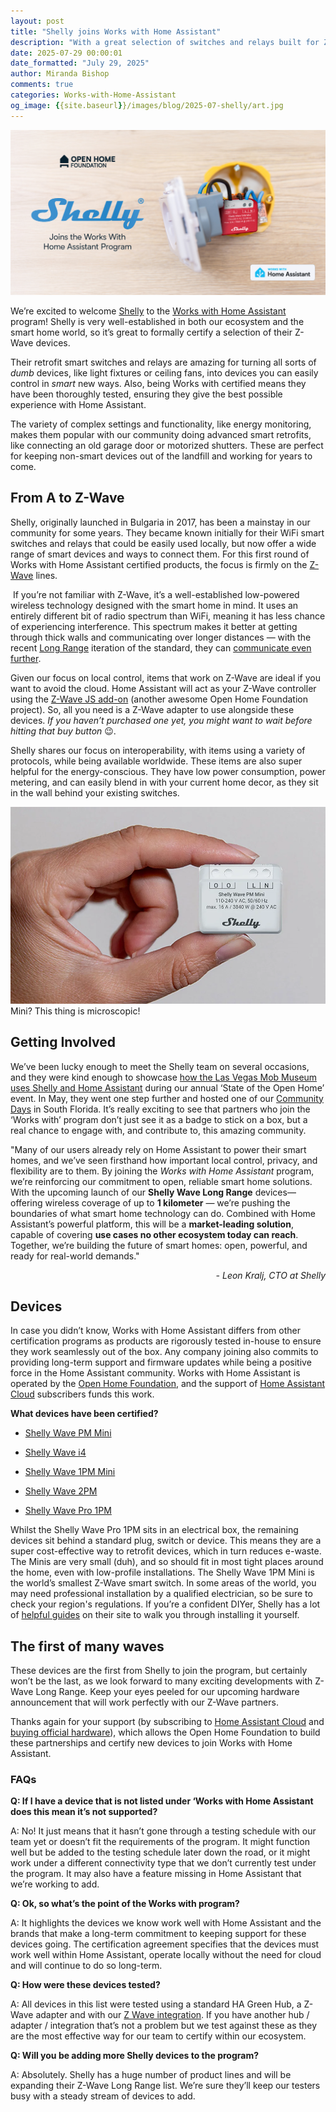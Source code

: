 ```yaml
---
layout: post
title: "Shelly joins Works with Home Assistant"
description: "With a great selection of switches and relays built for Z-Wave."
date: 2025-07-29 00:00:01
date_formatted: "July 29, 2025"
author: Miranda Bishop
comments: true
categories: Works-with-Home-Assistant
og_image: {{site.baseurl}}/images/blog/2025-07-shelly/art.jpg
---
```


<img src='/images/blog/2025-07-shelly/art.jpg' style='border: 0;box-shadow: none;' alt="Shelly joins Works with Home Assistant">

We’re excited to welcome [Shelly](https://www.shelly.com/) to the [Works with Home Assistant](https://works-with.home-assistant.io/) program! Shelly is very well-established in both our ecosystem and the smart home world, so it’s great to formally certify a selection of their Z-Wave devices.

Their retrofit smart switches and relays are amazing for turning all sorts of _dumb_ devices, like light fixtures or ceiling fans, into devices you can easily control in _smart_ new ways. Also, being Works with certified means they have been thoroughly tested, ensuring they give the best possible experience with Home Assistant.

The variety of complex settings and functionality, like energy monitoring, makes them popular with our community doing advanced smart retrofits, like connecting an old garage door or motorized shutters. These are perfect for keeping non-smart devices out of the landfill and working for years to come.
<!--more-->

## From A to Z-Wave

Shelly, originally launched in Bulgaria in 2017, has been a mainstay in our community for some years. They became known initially for their WiFi smart switches and relays that could be easily used locally, but now offer a wide range of smart devices and ways to connect them. For this first round of Works with Home Assistant certified products, the focus is firmly on the [Z-Wave](/integrations/zwave_js/) lines.

 If you’re not familiar with Z-Wave, it’s a well-established low-powered wireless technology designed with the smart home in mind. It uses an entirely different bit of radio spectrum than WiFi, meaning it has less chance of experiencing interference. This spectrum makes it better at getting through thick walls and communicating over longer distances — with the recent [Long Range](https://z-wavealliance.org/what-is-z-wave-long-range-how-does-it-differ-from-z-wave/) iteration of the standard, they can [communicate even further](/blog/2024/05/08/zwave-is-not-dead/#range-testing-our-z-wave-stick-prototype).

Given our focus on local control, items that work on Z-Wave are ideal if you want to avoid the cloud. Home Assistant will act as your Z-Wave controller using the [Z-Wave JS add-on](https://github.com/hassio-addons/addon-zwave-js-ui) (another awesome Open Home Foundation project). So, all you need is a Z-Wave adapter to use alongside these devices. _If you haven’t purchased one yet, you might want to wait before hitting that buy button_ 😉.

Shelly shares our focus on interoperability, with items using a variety of protocols, while being available worldwide. These items are also super helpful for the energy-conscious. They have low power consumption, power metering, and can easily blend in with your current home decor, as they sit in the wall behind your existing switches.

<p class='img'><img src='/images/blog/2025-07-shelly/pm-mini.webp' style='border: 0;box-shadow: none;' alt="Shelly Wave PM Mini in hand showing small size">Mini? This thing is microscopic!</p>

## Getting Involved

We’ve been lucky enough to meet the Shelly team on several occasions, and they were kind enough to showcase [how the Las Vegas Mob Museum uses Shelly and Home Assistant](https://www.youtube.com/live/o4Vctz1_KYE?t=6897s) during our annual ‘State of the Open Home’ event. In May, they went one step further and hosted one of our [Community Days](/blog/2025/06/24/community-day-2025-wrap-up/) in South Florida. It’s really exciting to see that partners who join the ‘Works with’ program don’t just see it as a badge to stick on a box, but a real chance to engage with, and contribute to, this amazing community.

<div class="alert">
    <p>"Many of our users already rely on Home Assistant to power their smart homes, and we’ve seen firsthand how important local control, privacy, and flexibility are to them. By joining the <i>Works with Home Assistant</i> program, we’re reinforcing our commitment to open, reliable smart home solutions. With the upcoming launch of our <strong>Shelly Wave Long Range</strong> devices—offering wireless coverage of up to <strong>1 kilometer</strong> — we’re pushing the boundaries of what smart home technology can do. Combined with Home Assistant’s powerful platform, this will be a <strong>market-leading solution</strong>, capable of covering <strong>use cases no other ecosystem today can reach</strong>. Together, we’re building the future of smart homes: open, powerful, and ready for real-world demands."</p>
<em style="text-align: right; display: block;">- Leon Kralj, CTO at Shelly</em>
</div>


## Devices

In case you didn’t know, Works with Home Assistant differs from other certification programs as products are rigorously tested in-house to ensure they work seamlessly out of the box. Any company joining also commits to providing long-term support and firmware updates while being a positive force in the Home Assistant community. Works with Home Assistant is operated by the [Open Home Foundation](https://www.openhomefoundation.org/), and the support of [Home Assistant Cloud](/cloud/) subscribers funds this work.

**What devices have been certified?**

- [Shelly Wave PM Mini](https://www.shelly.com/products/shelly-qubino-wave-pm-mini)

- [Shelly Wave i4](https://www.shelly.com/products/shelly-qubino-wave-i4)

- [Shelly Wave 1PM Mini](https://www.shelly.com/products/shelly-qubino-wave-1pm-mini)

- [Shelly Wave 2PM](https://www.shelly.com/products/shelly-qubino-wave-2pm)

- [Shelly Wave Pro 1PM](https://www.shelly.com/products/shelly-wave-pro-1-pm)

Whilst the Shelly Wave Pro 1PM sits in an electrical box, the remaining devices sit behind a standard plug, switch or device. This means they are a super cost-effective way to retrofit devices, which in turn reduces e-waste. The Minis are very small (duh), and so should fit in most tight places around the home, even with low-profile installations. The Shelly Wave 1PM Mini is the world’s smallest Z-Wave smart switch. In some areas of the world, you may need professional installation by a qualified electrician, so be sure to check your region's regulations. If you’re a confident DIYer, Shelly has a lot of [helpful guides](https://kb.shelly.cloud/knowledge-base/installation-guides) on their site to walk you through installing it yourself.

## The first of many waves

These devices are the first from Shelly to join the program, but certainly won’t be the last, as we look forward to many exciting developments with Z-Wave Long Range. Keep your eyes peeled for our upcoming hardware announcement that will work perfectly with our Z-Wave partners.

Thanks again for your support (by subscribing to [Home Assistant Cloud](/cloud/) and [buying official hardware](https://www.nabucasa.com/#:~:text=the%20first%20boot.-,Official%20Home%20Assistant%20hardware,-Get%20the%20best)), which allows the Open Home Foundation to build these partnerships and certify new devices to join Works with Home Assistant.

### FAQs

**Q: If I have a device that is not listed under ‘Works with Home Assistant does this mean it’s not supported?**

A: No! It just means that it hasn’t gone through a testing schedule with our team yet or doesn’t fit the requirements of the program. It might function well but be added to the testing schedule later down the road, or it might work under a different connectivity type that we don’t currently test under the program. It may also have a feature missing in Home Assistant that we’re working to add.

**Q: Ok, so what’s the point of the Works with program?**

A: It highlights the devices we know work well with Home Assistant and the brands that make a long-term commitment to keeping support for these devices going. The certification agreement specifies that the devices must work well within Home Assistant, operate locally without the need for cloud and will continue to do so long-term.

**Q: How were these devices tested?**

A: All devices in this list were tested using a standard HA Green Hub, a Z-Wave adapter and with our [Z Wave integration](/integrations/zwave_js/). If you have another hub / adapter / integration that’s not a problem but we test against these as they are the most effective way for our team to certify within our ecosystem.

**Q: Will you be adding more Shelly devices to the program?**

A: Absolutely. Shelly has a huge number of product lines and will be expanding their Z-Wave Long Range list. We’re sure they’ll keep our testers busy with a steady stream of devices to add.
